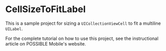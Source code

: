 # CellSizeToFitLabel

This is a sample project for sizing a `UICollectionViewCell` to fit a multiline `UILabel`.

For the complete tutorial on how to use this project, see the instructional article on POSSIBLE Mobile's website.
